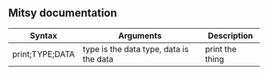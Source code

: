 ## Mitsy documentation

| Syntax | Arguments | Description |
| ----------- | ----------- | ----------- |
| print;TYPE;DATA | type is the data type, data is the data | print the thing |
